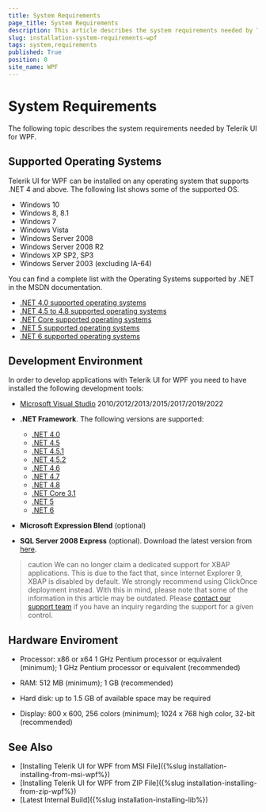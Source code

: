 ```yaml
---
title: System Requirements
page_title: System Requirements
description: This article describes the system requirements needed by Telerik UI for WPF.
slug: installation-system-requirements-wpf
tags: system,requirements
published: True
position: 0
site_name: WPF
---
```


# System Requirements

The following topic describes the system requirements needed by Telerik UI for WPF.

## Supported Operating Systems

Telerik UI for WPF can be installed on any operating system that supports .NET 4 and above. The following list shows some of the supported OS. 

* Windows 10
* Windows 8, 8.1
* Windows 7
* Windows Vista
* Windows Server 2008
* Windows Server 2008 R2
* Windows XP SP2, SP3
* Windows Server 2003 (excluding IA-64)

You can find a complete list with the Operating Systems supported by .NET in the MSDN documentation.
* [.NET 4.0 supported operating systems](https://docs.microsoft.com/en-us/previous-versions/dotnet/netframework-4.0/8z6watww(v=vs.100))
* [.NET 4.5 to 4.8 supported operating systems](https://docs.microsoft.com/en-us/dotnet/framework/get-started/system-requirements)
* [.NET Core supported operating systems](https://github.com/dotnet/core/blob/main/release-notes/3.1/3.1-supported-os.md)
* [.NET 5 supported operating systems](https://github.com/dotnet/core/blob/main/release-notes/5.0/5.0-supported-os.md)
* [.NET 6 supported operating systems](https://github.com/dotnet/core/blob/main/release-notes/6.0/6.0-supported-os.md)

## Development Environment

In order to develop applications with Telerik UI for WPF you need to have installed the following development tools:

* [Microsoft Visual Studio](https://visualstudio.microsoft.com/downloads/) 2010/2012/2013/2015/2017/2019/2022
        
* __.NET Framework__. The following versions are supported:
	* [.NET 4.0](https://www.microsoft.com/en-us/download/details.aspx?id=17851)
	* [.NET 4.5](http://www.microsoft.com/en-us/download/details.aspx?id=30653)
	* [.NET 4.5.1](http://www.microsoft.com/en-us/download/details.aspx?id=40779)
	* [.NET 4.5.2](http://www.microsoft.com/en-us/download/details.aspx?id=42642)
	* [.NET 4.6](https://www.microsoft.com/en-us/download/details.aspx?id=48130)
	* [.NET 4.7](https://dotnet.microsoft.com/download/dotnet-framework/net47)
	* [.NET 4.8](https://dotnet.microsoft.com/download/dotnet-framework/net48)
	* [.NET Core 3.1](https://dotnet.microsoft.com/download/dotnet-core/3.1)
	* [.NET 5](https://dotnet.microsoft.com/download/dotnet/5.0)
	* [.NET 6](https://dotnet.microsoft.com/download/dotnet/6.0)
          
* __Microsoft Expression Blend__ (optional)
          
* __SQL Server 2008 Express__ (optional). Download the latest version from [here](https://www.microsoft.com/en-us/sql-server/sql-server-2019).          

>caution We can no longer claim a dedicated support for XBAP applications. This is due to the fact that, since Internet Explorer 9, XBAP is disabled by default. We strongly recommend using ClickOnce deployment instead. With this in mind, please note that some of the information in this article may be outdated. Please [contact our support team](https://www.telerik.com/account/support-tickets?pid=601) if you have an inquiry regarding the support for a given control.
      
## Hardware Enviroment

* Processor: x86 or x64  1 GHz Pentium processor or equivalent (minimum); 1 GHz Pentium processor or equivalent (recommended)

* RAM: 512 MB (minimum); 1 GB (recommended)

* Hard disk: up to 1.5 GB of available space may be required

* Display: 800 x 600, 256 colors (minimum); 1024 x 768 high color, 32-bit (recommended)

## See Also  
 * [Installing Telerik UI for WPF from MSI File]({%slug installation-installing-from-msi-wpf%}) 
 * [Installing Telerik UI for WPF from ZIP File]({%slug installation-installing-from-zip-wpf%})
 * [Latest Internal Build]({%slug installation-installing-lib%})
